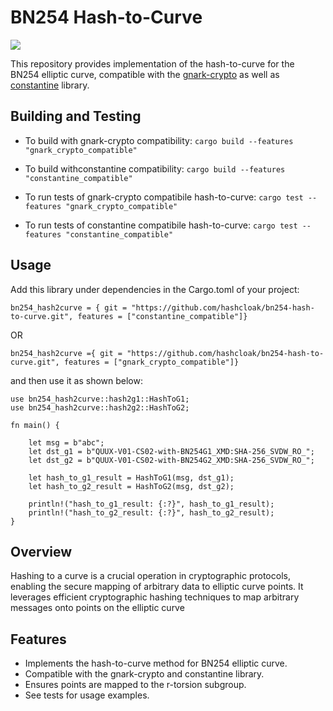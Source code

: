 # BN254 Hash-to-Curve

[![](https://img.shields.io/crates/v/bn254_hash2curve.svg)](https://crates.io/crates/bn254_hash2curve)

This repository provides implementation of the hash-to-curve for the BN254 elliptic curve, compatible with the [gnark-crypto](https://github.com/Consensys/gnark-crypto/tree/master/ecc/bn254) as well as [constantine](https://github.com/mratsim/constantine) library.

## Building and Testing

- To build with gnark-crypto compatibility: `cargo build --features "gnark_crypto_compatible"`
- To build withconstantine compatibility: `cargo build --features "constantine_compatible"`

- To run tests of gnark-crypto compatibile hash-to-curve: `cargo test --features "gnark_crypto_compatible"`
- To run tests of constantine compatibile hash-to-curve: `cargo test --features "constantine_compatible"`

## Usage

Add this library under dependencies in the Cargo.toml of your project:

`bn254_hash2curve = { git = "https://github.com/hashcloak/bn254-hash-to-curve.git", features = ["constantine_compatible"]}`

OR

`bn254_hash2curve ={ git = "https://github.com/hashcloak/bn254-hash-to-curve.git", features = ["gnark_crypto_compatible"]}`

and then use it as shown below:

```
use bn254_hash2curve::hash2g1::HashToG1;
use bn254_hash2curve::hash2g2::HashToG2;

fn main() {

    let msg = b"abc";
    let dst_g1 = b"QUUX-V01-CS02-with-BN254G1_XMD:SHA-256_SVDW_RO_";
    let dst_g2 = b"QUUX-V01-CS02-with-BN254G2_XMD:SHA-256_SVDW_RO_";

    let hash_to_g1_result = HashToG1(msg, dst_g1);
    let hash_to_g2_result = HashToG2(msg, dst_g2);

    println!("hash_to_g1_result: {:?}", hash_to_g1_result);
    println!("hash_to_g2_result: {:?}", hash_to_g2_result);
}
```

## Overview

Hashing to a curve is a crucial operation in cryptographic protocols, enabling the secure mapping of arbitrary data to elliptic curve points. It leverages efficient cryptographic hashing techniques to map arbitrary messages onto points on the elliptic curve

## Features

- Implements the hash-to-curve method for BN254 elliptic curve.
- Compatible with the gnark-crypto and constantine library.
- Ensures points are mapped to the r-torsion subgroup.
- See tests for usage examples.
